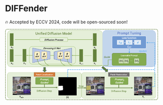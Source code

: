 # DIFFender

🔥 Accepted by ECCV 2024, code will be open-sourced soon!


![alt text](./pipeline.png)

